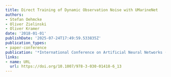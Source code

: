 ```yaml
---
title: Direct Training of Dynamic Observation Noise with UMarineNet
authors:
- Stefan Oehmcke
- Oliver Zielinski
- Oliver Kramer
date: '2018-01-01'
publishDate: '2025-07-24T17:49:59.533835Z'
publication_types:
- paper-conference
publication: '*International Conference on Artificial Neural Networks (ICANN)*'
links:
- name: URL
  url: https://doi.org/10.1007/978-3-030-01418-6_13
---
```

